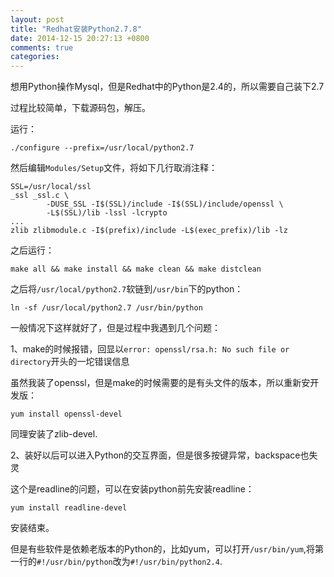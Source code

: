 ```yaml
---
layout: post
title: "Redhat安装Python2.7.8"
date: 2014-12-15 20:27:13 +0800
comments: true
categories: 
---
```


想用Python操作Mysql，但是Redhat中的Python是2.4的，所以需要自己装下2.7

过程比较简单，下载源码包，解压。

运行：

    ./configure --prefix=/usr/local/python2.7 

然后编辑`Modules/Setup`文件，将如下几行取消注释：

	SSL=/usr/local/ssl
	_ssl _ssl.c \
	        -DUSE_SSL -I$(SSL)/include -I$(SSL)/include/openssl \
	        -L$(SSL)/lib -lssl -lcrypto
	...
	zlib zlibmodule.c -I$(prefix)/include -L$(exec_prefix)/lib -lz

之后运行：

    make all && make install && make clean && make distclean

之后将`/usr/local/python2.7`软链到`/usr/bin`下的python：

    ln -sf /usr/local/python2.7 /usr/bin/python

一般情况下这样就好了，但是过程中我遇到几个问题：

1、make的时候报错，回显以`error: openssl/rsa.h: No such file or directory`开头的一坨错误信息  

虽然我装了openssl，但是make的时候需要的是有头文件的版本，所以重新安开发版：

    yum install openssl-devel

同理安装了zlib-devel.

2、装好以后可以进入Python的交互界面，但是很多按键异常，backspace也失灵

这个是readline的问题，可以在安装python前先安装readline：

    yum install readline-devel

安装结束。

但是有些软件是依赖老版本的Python的，比如yum，可以打开`/usr/bin/yum`,将第一行的`#!/usr/bin/python`改为`#!/usr/bin/python2.4`.